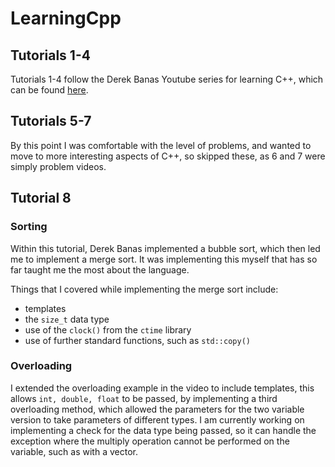 # LearningCpp

## Tutorials 1-4
Tutorials 1-4 follow the Derek Banas Youtube series for learning C++, which can be found [here](https://www.youtube.com/playlist?list=PLGLfVvz_LVvQ9S8YSV0iDsuEU8v11yP9M).

## Tutorials 5-7
By this point I was comfortable with the level of problems, and wanted to move to more interesting aspects of C++, so skipped these, as 6 and 7 were simply problem videos.

## Tutorial 8
### Sorting
Within this tutorial, Derek Banas implemented a bubble sort, which then led me to implement a merge sort. It was implementing this myself that has so far taught me the most about the language.

Things that I covered while implementing the merge sort include:
* templates
* the `size_t` data type
* use of the `clock()` from the `ctime` library
* use of further standard functions, such as `std::copy()`

### Overloading
I extended the overloading example in the video to include templates, this allows `int, double, float` to be passed, by implementing a third overloading method, which allowed the parameters for the two variable version to take parameters of different types.
I am currently working on implementing a check for the data type being passed, so it can handle the exception where the multiply operation cannot be performed on the variable, such as with a vector.